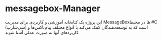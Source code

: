 # messagebox-Manager
این پروژه یک کتابخانه آموزشی و کاربردی برای مدیریت MessageBoxها در محیط #C (سی‌شارپ) است که به توسعه‌دهندگان کمک می‌کند با انواع مختلف پیام‌باکس‌ها و کاربردهای آنها به صورت عملی آشنا شوند.

